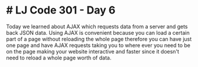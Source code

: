 <h1> # LJ Code 301 - Day 6 </h1>
Today we learned about AJAX which requests data from a server and gets back JSON data. Using AJAX is convenient because you can load a certain part of a page without reloading the whole page therefore you can have just one page and have AJAX requests taking you to where ever you need to be on the page making your website interactive and faster since it doesn't need to reload a whole page worth of data. 
